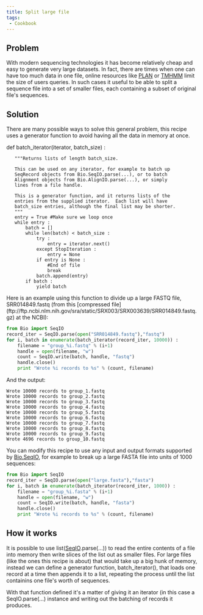 ```yaml
---
title: Split large file
tags:
 - Cookbook
---
```


Problem
-------

With modern sequencing technologies it has become relatively cheap and
easy to generate very large datasets. In fact, there are times when one
can have too much data in one file, online resources like
[PLAN](http://bioinfo.noble.org/plan) or
[TMHMM](http://www.cbs.dtu.dk/services/TMHMM/) limit the size of users
queries. In such cases it useful to be able to split a sequence file
into a set of smaller files, each containing a subset of original file's
sequences.

Solution
--------

There are many possible ways to solve this general problem, this recipe
uses a generator function to avoid having all the data in memory at
once.

<python id="recipe"> def batch\_iterator(iterator, batch\_size) :

`   """Returns lists of length batch_size.`  
  
`   This can be used on any iterator, for example to batch up`  
`   SeqRecord objects from Bio.SeqIO.parse(...), or to batch`  
`   Alignment objects from Bio.AlignIO.parse(...), or simply`  
`   lines from a file handle.`  
  
`   This is a generator function, and it returns lists of the`  
`   entries from the supplied iterator.  Each list will have`  
`   batch_size entries, although the final list may be shorter.`  
`   """`  
`   entry = True #Make sure we loop once`  
`   while entry :`  
`       batch = []`  
`       while len(batch) < batch_size :`  
`           try :`  
`               entry = iterator.next()`  
`           except StopIteration :`  
`               entry = None`  
`           if entry is None :`  
`               #End of file`  
`               break`  
`           batch.append(entry)`  
`       if batch :`  
`           yield batch`

</source>
Here is an example using this function to divide up a large FASTQ file,
SRR014849.fastq (from this [compressed
file](ftp://ftp.ncbi.nlm.nih.gov/sra/static/SRX003/SRX003639/SRR014849.fastq.gz)
at the NCBI):

``` python
from Bio import SeqIO
record_iter = SeqIO.parse(open("SRR014849.fastq"),"fastq")
for i, batch in enumerate(batch_iterator(record_iter, 10000)) :
    filename = "group_%i.fastq" % (i+1)
    handle = open(filename, "w")
    count = SeqIO.write(batch, handle, "fastq")
    handle.close()
    print "Wrote %i records to %s" % (count, filename)
```

And the output:

`Wrote 10000 records to group_1.fastq`  
`Wrote 10000 records to group_2.fastq`  
`Wrote 10000 records to group_3.fastq`  
`Wrote 10000 records to group_4.fastq`  
`Wrote 10000 records to group_5.fastq`  
`Wrote 10000 records to group_6.fastq`  
`Wrote 10000 records to group_7.fastq`  
`Wrote 10000 records to group_8.fastq`  
`Wrote 10000 records to group_9.fastq`  
`Wrote 4696 records to group_10.fastq`

You can modify this recipe to use any input and output formats supported
by [Bio.SeqIO](SeqIO "wikilink"), for example to break up a large FASTA
file into units of 1000 sequences:

``` python
from Bio import SeqIO
record_iter = SeqIO.parse(open("large.fasta"),"fasta")
for i, batch in enumerate(batch_iterator(record_iter, 1000)) :
    filename = "group_%i.fasta" % (i+1)
    handle = open(filename, "w")
    count = SeqIO.write(batch, handle, "fasta")
    handle.close()
    print "Wrote %i records to %s" % (count, filename)
```

How it works
------------

It is possible to use list([SeqIO](SeqIO "wikilink").parse(...)) to read
the entire contents of a file into memory then write slices of the list
out as smaller files. For large files (like the ones this recipe is
about) that would take up a big hunk of memory, instead we can define a
generator function, batch\_iterator(), that loads one record at a time
then appends it to a list, repeating the process until the list
containins one file's worth of sequences.

With that function defined it's a matter of giving it an iterator (in
this case a SeqIO.parse(...) instance and writing out the batching of
records it produces.
